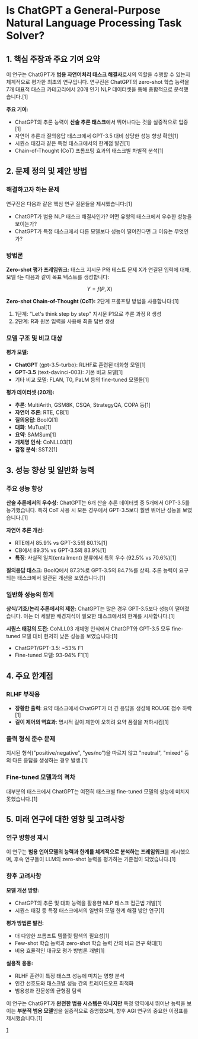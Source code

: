 # Is ChatGPT a General-Purpose Natural Language Processing Task Solver?

## 1. 핵심 주장과 주요 기여 요약

이 연구는 ChatGPT가 **범용 자연어처리 태스크 해결사**로서의 역할을 수행할 수 있는지 체계적으로 평가한 최초의 연구입니다. 연구진은 ChatGPT의 zero-shot 학습 능력을 7개 대표적 태스크 카테고리에서 20개 인기 NLP 데이터셋을 통해 종합적으로 분석했습니다.[1]

**주요 기여:**
- ChatGPT의 추론 능력이 **산술 추론 태스크**에서 뛰어나다는 것을 실증적으로 입증[1]
- 자연어 추론과 질의응답 태스크에서 GPT-3.5 대비 상당한 성능 향상 확인[1]
- 시퀀스 태깅과 같은 특정 태스크에서의 한계점 발견[1]
- Chain-of-Thought (CoT) 프롬프팅 효과의 태스크별 차별적 분석[1]

## 2. 문제 정의 및 제안 방법

### 해결하고자 하는 문제

연구진은 다음과 같은 핵심 연구 질문들을 제시했습니다:[1]
- ChatGPT가 범용 NLP 태스크 해결사인가? 어떤 유형의 태스크에서 우수한 성능을 보이는가?
- ChatGPT가 특정 태스크에서 다른 모델보다 성능이 떨어진다면 그 이유는 무엇인가?

### 방법론

**Zero-shot 평가 프레임워크:**
태스크 지시문 P와 테스트 문제 X가 연결된 입력에 대해, 모델 f는 다음과 같이 목표 텍스트를 생성합니다:

$$ Y = f(P, X) $$

**Zero-shot Chain-of-Thought (CoT):**
2단계 프롬프팅 방법을 사용합니다:[1]
1. 1단계: "Let's think step by step" 지시문 P1으로 추론 과정 R 생성
2. 2단계: R과 원본 입력을 사용해 최종 답변 생성

### 모델 구조 및 비교 대상

**평가 모델:**
- **ChatGPT** (gpt-3.5-turbo): RLHF로 훈련된 대화형 모델[1]
- **GPT-3.5** (text-davinci-003): 기본 비교 모델[1]
- 기타 비교 모델: FLAN, T0, PaLM 등의 fine-tuned 모델들[1]

**평가 데이터셋 (20개):**
- **추론**: MultiArith, GSM8K, CSQA, StrategyQA, COPA 등[1]
- **자연어 추론**: RTE, CB[1]
- **질의응답**: BoolQ[1]
- **대화**: MuTual[1]
- **요약**: SAMSum[1]
- **개체명 인식**: CoNLL03[1]
- **감정 분석**: SST2[1]

## 3. 성능 향상 및 일반화 능력

### 주요 성능 향상

**산술 추론에서의 우수성:**
ChatGPT는 6개 산술 추론 데이터셋 중 5개에서 GPT-3.5를 능가했습니다. 특히 CoT 사용 시 모든 경우에서 GPT-3.5보다 훨씬 뛰어난 성능을 보였습니다.[1]

**자연어 추론 개선:**
- RTE에서 85.9% vs GPT-3.5의 80.1%[1]
- CB에서 89.3% vs GPT-3.5의 83.9%[1]
- **특징**: 사실적 일치(entailment) 분류에서 특히 우수 (92.5% vs 70.6%)[1]

**질의응답 태스크:**
BoolQ에서 87.3%로 GPT-3.5의 84.7%를 상회. 추론 능력이 요구되는 태스크에서 일관된 개선을 보였습니다.[1]

### 일반화 성능의 한계

**상식/기호/논리 추론에서의 제한:**
ChatGPT는 많은 경우 GPT-3.5보다 성능이 떨어졌습니다. 이는 더 세밀한 배경지식이 필요한 태스크에서의 한계를 시사합니다.[1]

**시퀀스 태깅의 도전:**
CoNLL03 개체명 인식에서 ChatGPT와 GPT-3.5 모두 fine-tuned 모델 대비 현저히 낮은 성능을 보였습니다:[1]
- ChatGPT/GPT-3.5: ~53% F1
- Fine-tuned 모델: 93-94% F1[1]

## 4. 주요 한계점

### RLHF 부작용
- **장황한 출력**: 요약 태스크에서 ChatGPT가 더 긴 응답을 생성해 ROUGE 점수 하락[1]
- **길이 제어의 역효과**: 명시적 길이 제한이 오히려 요약 품질을 저하시킴[1]

### 출력 형식 준수 문제
지시된 형식("positive/negative", "yes/no")을 따르지 않고 "neutral", "mixed" 등의 다른 응답을 생성하는 경우 발생.[1]

### Fine-tuned 모델과의 격차
대부분의 태스크에서 ChatGPT는 여전히 태스크별 fine-tuned 모델의 성능에 미치지 못했습니다.[1]

## 5. 미래 연구에 대한 영향 및 고려사항

### 연구 방향성 제시
이 연구는 **범용 언어모델의 능력과 한계를 체계적으로 분석하는 프레임워크**를 제시했으며, 후속 연구들이 LLM의 zero-shot 능력을 평가하는 기준점이 되었습니다.[1]

### 향후 고려사항

**모델 개선 방향:**
- ChatGPT의 추론 및 대화 능력을 활용한 NLP 태스크 접근법 개발[1]
- 시퀀스 태깅 등 특정 태스크에서의 일반화 모델 한계 해결 방안 연구[1]

**평가 방법론 발전:**
- 더 다양한 프롬프트 템플릿 탐색의 필요성[1]
- Few-shot 학습 능력과 zero-shot 학습 능력 간의 비교 연구 확대[1]
- 비용 효율적인 대규모 평가 방법론 개발[1]

**실용적 응용:**
- RLHF 훈련이 특정 태스크 성능에 미치는 영향 분석
- 인간 선호도와 태스크별 성능 간의 트레이드오프 최적화
- 범용성과 전문성의 균형점 탐색

이 연구는 ChatGPT가 **완전한 범용 시스템은 아니지만** 특정 영역에서 뛰어난 능력을 보이는 **부분적 범용 모델**임을 실증적으로 증명했으며, 향후 AGI 연구의 중요한 이정표를 제시했습니다.[1]

[1](https://ppl-ai-file-upload.s3.amazonaws.com/web/direct-files/attachments/22370781/b47fe1e8-02cc-4086-997b-0e88eb7ffe64/2302.06476v3.pdf)
